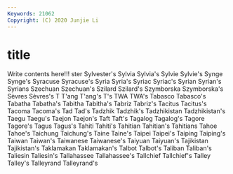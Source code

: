 ```yaml
---
Keywords: 21062
Copyright: (C) 2020 Junjie Li
---
```


# title

Write contents here!!!
ster 
Sylvester's 
Sylvia 
Sylvia's 
Sylvie 
Sylvie's 
Synge 
Synge's
Syracuse 
Syracuse's 
Syria 
Syria's 
Syriac 
Syriac's 
Syrian 
Syrian's 
Syrians 
Szechuan
Szechuan's 
Szilard 
Szilard's 
Szymborska 
Szymborska's 
Sèvres 
Sèvres's 
T 
T'ang 
T'ang's
T's 
TWA 
TWA's 
Tabasco 
Tabasco's 
Tabatha 
Tabatha's 
Tabitha 
Tabitha's 
Tabriz
Tabriz's 
Tacitus 
Tacitus's 
Tacoma 
Tacoma's 
Tad 
Tad's 
Tadzhik 
Tadzhik's 
Tadzhikistan
Tadzhikistan's 
Taegu 
Taegu's 
Taejon 
Taejon's 
Taft 
Taft's 
Tagalog 
Tagalog's 
Tagore
Tagore's 
Tagus 
Tagus's 
Tahiti 
Tahiti's 
Tahitian 
Tahitian's 
Tahitians 
Tahoe 
Tahoe's
Taichung 
Taichung's 
Taine 
Taine's 
Taipei 
Taipei's 
Taiping 
Taiping's 
Taiwan 
Taiwan's
Taiwanese 
Taiwanese's 
Taiyuan 
Taiyuan's 
Tajikistan 
Tajikistan's 
Taklamakan 
Taklamakan's 
Talbot 
Talbot's
Taliban 
Taliban's 
Taliesin 
Taliesin's 
Tallahassee 
Tallahassee's 
Tallchief 
Tallchief's 
Talley 
Talley's
Talleyrand 
Talleyrand's 
